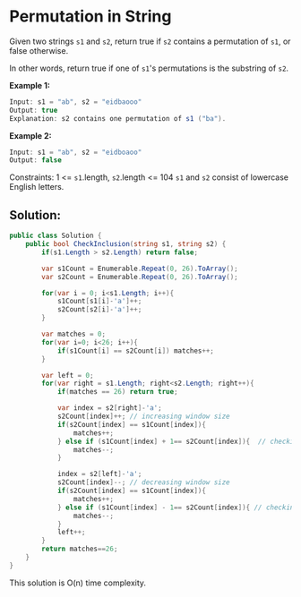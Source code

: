 # Permutation in String

Given two strings `s1` and `s2`, return true if `s2` contains a permutation of `s1`, or false otherwise.

In other words, return true if one of `s1`'s permutations is the substring of `s2`.

 

**Example 1:**
```csharp
Input: s1 = "ab", s2 = "eidbaooo"
Output: true
Explanation: s2 contains one permutation of s1 ("ba").
```
**Example 2:**
```csharp
Input: s1 = "ab", s2 = "eidboaoo"
Output: false
 ```

Constraints:
1 <= `s1`.length, `s2`.length <= 104
`s1` and `s2` consist of lowercase English letters.

## Solution:

```csharp
public class Solution {
    public bool CheckInclusion(string s1, string s2) {
        if(s1.Length > s2.Length) return false;

        var s1Count = Enumerable.Repeat(0, 26).ToArray();
        var s2Count = Enumerable.Repeat(0, 26).ToArray();

        for(var i = 0; i<s1.Length; i++){
            s1Count[s1[i]-'a']++;
            s2Count[s2[i]-'a']++;
        }

        var matches = 0;
        for(var i=0; i<26; i++){
            if(s1Count[i] == s2Count[i]) matches++;
        }

        var left = 0;
        for(var right = s1.Length; right<s2.Length; right++){
            if(matches == 26) return true;

            var index = s2[right]-'a';
            s2Count[index]++; // increasing window size 
            if(s2Count[index] == s1Count[index]){
                matches++;
            } else if (s1Count[index] + 1== s2Count[index]){  // checking if just added element  made index unequal or increased by 1
                matches--;
            }

            index = s2[left]-'a';
            s2Count[index]--; // decreasing window size
            if(s2Count[index] == s1Count[index]){
                matches++;
            } else if (s1Count[index] - 1== s2Count[index]){ // checking if just removed element made index unequal or decreased by 1
                matches--;
            }
            left++;
        }
        return matches==26;
    }
}
```
This solution is O(n) time complexity.
